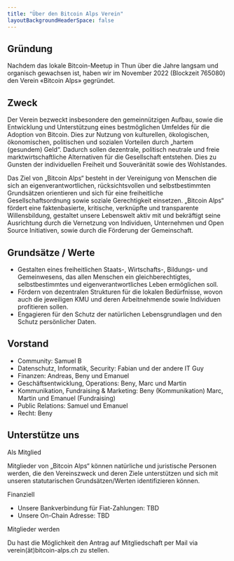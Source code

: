 ```yaml
---
title: "Über den Bitcoin Alps Verein"
layoutBackgroundHeaderSpace: false
---
```


## Gründung

Nachdem das lokale Bitcoin-Meetup in Thun über die Jahre langsam und organisch gewachsen ist, haben wir im November 2022 (Blockzeit 765080) den Verein «Bitcoin Alps» gegründet.

## Zweck

Der Verein bezweckt insbesondere den gemeinnützigen Aufbau, sowie die Entwicklung und Unterstützung eines bestmöglichen Umfeldes für die Adoption von Bitcoin. Dies zur Nutzung von kulturellen, ökologischen, ökonomischen, politischen und sozialen Vorteilen durch „hartem (gesundem) Geld“. Dadurch sollen dezentrale, politisch neutrale und freie marktwirtschaftliche Alternativen für die Gesellschaft entstehen. Dies zu Gunsten der individuellen Freiheit und Souveränität sowie des Wohlstandes.

Das Ziel von „Bitcoin Alps“ besteht in der Vereinigung von Menschen die sich an eigenverantwortlichen, rücksichtsvollen und selbstbestimmten Grundsätzen orientieren und sich für eine freiheitliche Gesellschaftsordnung sowie soziale Gerechtigkeit einsetzen. „Bitcoin Alps“ fördert eine faktenbasierte, kritische, verknüpfte und transparente Willensbildung, gestaltet unsere Lebenswelt aktiv mit und bekräftigt seine Ausrichtung durch die Vernetzung von Individuen, Unternehmen und Open Source Initiativen, sowie durch die Förderung der Gemeinschaft.

## Grundsätze / Werte

- Gestalten eines freiheitlichen Staats-, Wirtschafts-, Bildungs- und Gemeinwesens, das allen Menschen ein gleichberechtigtes, selbstbestimmtes und eigenverantwortliches Leben ermöglichen soll.
- Fördern von dezentralen Strukturen für die lokalen Bedürfnisse, wovon auch die jeweiligen KMU und deren Arbeitnehmende sowie Individuen profitieren sollen.
- Engagieren für den Schutz der natürlichen Lebensgrundlagen und den Schutz persönlicher Daten.

## Vorstand

- Community: Samuel B
- Datenschutz, Informatik, Security: Fabian und der andere IT Guy
- Finanzen: Andreas, Beny und Emanuel
- Geschäftsentwicklung, Operations: Beny, Marc und Martin
- Kommunikation, Fundraising & Marketing: Beny (Kommunikation) Marc, Martin und Emanuel (Fundraising)
- Public Relations: Samuel und Emanuel
- Recht: Beny

## Unterstütze uns

Als Mitglied

Mitglieder von „Bitcoin Alps“ können natürliche und juristische Personen werden, die den Vereinszweck und deren Ziele unterstützen und sich mit unseren statutarischen Grundsätzen/Werten identifizieren können.

Finanziell

- Unsere Bankverbindung für Fiat-Zahlungen: TBD
- Unsere On-Chain Adresse: TBD

Mitglieder werden

Du hast die Möglichkeit den Antrag auf Mitgliedschaft per Mail via\
verein(ät)bitcoin-alps.ch zu stellen.
